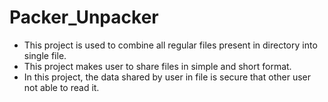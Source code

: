 # Packer_Unpacker
* This project is used to combine all regular files present in directory into single file.
* This project makes user to share files in simple and short format.
* In this project, the data shared by user in file is secure that other user not able to read it.
